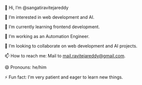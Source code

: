 👋 Hi, I’m @sangatiravitejareddy

👀 I’m interested in web development and AI.

🌱 I’m currently learning frontend development.

💼 I’m working as an Automation Engineer.

💞️ I’m looking to collaborate on web development and AI projects.

📫 How to reach me: Mail to mail.ravitejareddy@gmail.com.

😄 Pronouns: he/him

⚡ Fun fact: I'm very patient and eager to learn new things.

